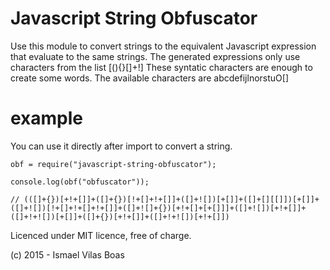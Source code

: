 # Javascript String Obfuscator

Use this module to convert strings to the equivalent Javascript expression that evaluate to the same strings.
The generated expressions only use characters from the list [(){}\[\]+!]
These syntatic characters are enough to create some words. The available characters are abcdefijlnorstuO<space>[]

# example

You can use it directly after import to convert a string.


	obf = require("javascript-string-obfuscator");

	console.log(obf("obfuscator"));

	// (([]+{})[+!+[]]+([]+{})[!+[]+!+[]]+([]+![])[+[]]+([]+[][[]])[+[]]+([]+![])[!+[]+!+[]+!+[]]+([]+![]+{})[+!+[]+[+[]]]+([]+![])[+!+[]]+([]+!+![])[+[]]+([]+{})[+!+[]]+([]+!+![])[+!+[]])


Licenced under MIT licence, free of charge.

(c) 2015 - Ismael Vilas Boas
